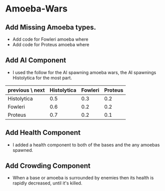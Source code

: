 # Amoeba-Wars

## Add Missing Amoeba types.
  * Add code for Fowleri amoeba where
  * Add code for Proteus amoeba where

## Add AI Component
  * I used the follow for the AI spawning amoeba wars, the AI spawnings Histolytica for the most part.

  | previous \ next |	Histolytica |	Fowleri |	Proteus |
  | --- | --- | --- | --- |
  | Histolytica |	0.5 |	0.3 |	0.2 |
  | Fowleri |	0.6 |	0.2 |	0.2 |
  | Proteus |	0.7 |	0.2 |	0.1 |

## Add Health Component
 * I added a health component to both of the bases and the any amoebas spawned.

## Add Crowding Component
  * When a base or amoeba is surrounded by enemies then its health is rapidly decreased, until it's killed. 
